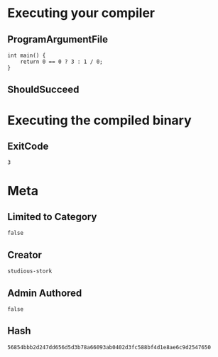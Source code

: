 # Executing your compiler

## ProgramArgumentFile

```
int main() {
    return 0 == 0 ? 3 : 1 / 0;
}
```

## ShouldSucceed

# Executing the compiled binary

## ExitCode

```
3
```

# Meta

## Limited to Category

```
false
```

## Creator

```
studious-stork
```

## Admin Authored

```
false
```

## Hash

```
56854bbb2d247dd656d5d3b78a66093ab0402d3fc588bf4d1e8ae6c9d2547650
```
